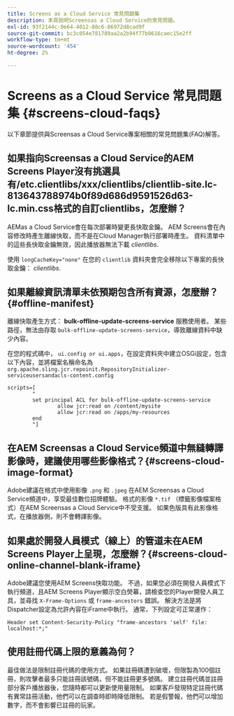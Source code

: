 ```yaml
---
title: Screens as a Cloud Service 常見問題集
description: 本頁說明Screensas a Cloud Service的常見問題。
exl-id: 93f2144c-0e64-4012-88c6-86972d8cad9f
source-git-commit: bc3c054e781789aa2a2b94f77b0616caec15e2ff
workflow-type: tm+mt
source-wordcount: '454'
ht-degree: 2%

---
```


# Screens as a Cloud Service 常見問題集 {#screens-cloud-faqs}

以下章節提供與Screensas a Cloud Service專案相關的常見問題集(FAQ)解答。

## 如果指向Screensas a Cloud Service的AEM Screens Player沒有挑選具有/etc.clientlibs/xxx/clientlibs/clientlib-site.lc-813643788974b0f89d686d9591526d63-lc.min.css格式的自訂clientlibs，怎麼辦？

AEMas a Cloud Service會在每次部署時變更長快取金鑰。 AEM Screens會在內容修改時產生離線快取，而不是在Cloud Manager執行部署時產生。 資料清單中的這些長快取金鑰無效，因此播放器無法下載 *clientlibs*.

使用 `longCacheKey="none"` 在您的 `clientlib` 資料夾會完全移除以下專案的長快取金鑰： *clientlibs*.


## 如果離線資訊清單未依預期包含所有資源，怎麼辦？ {#offline-manifest}

離線快取產生方式： **bulk-offline-update-screens-service** 服務使用者。 某些路徑，無法由存取 `bulk-offline-update-screens-service`，導致離線資料中缺少內容。

在您的程式碼中， `ui.config or ui.apps`，在設定資料夾中建立OSGi設定，包含以下內容，並將檔案名稱命名為 `org.apache.sling.jcr.repoinit.RepositoryInitializer-serviceusersandacls-content.config`

```
scripts=[
        "
        set principal ACL for bulk-offline-update-screens-service
                allow jcr:read on /content/mysite
                allow jcr:read on /apps/my-resources
        end
        "] 
```

## 在AEM Screensas a Cloud Service頻道中無縫轉譯影像時，建議使用哪些影像格式？{#screens-cloud-image-format}

Adobe建議在格式中使用影像 `.png` 和 `.jpeg` 在AEM Screensas a Cloud Service頻道中，享受最佳數位招牌體驗。
格式的影像 `*.tif` （標籤影像檔案格式）在AEM Screensas a Cloud Service中不受支援。 如果色版具有此影像格式，在播放器側，則不會轉譯影像。

## 如果處於開發人員模式（線上）的管道未在AEM Screens Player上呈現，怎麼辦？{#screens-cloud-online-channel-blank-iframe}

Adobe建議您使用AEM Screens快取功能。 不過，如果您必須在開發人員模式下執行頻道，且AEM Screens Player顯示空白熒幕，請檢查您的Player開發人員工具，並尋找 `X-Frame-Options` 或 `frame-ancestors` 錯誤。 解決方法是將Dispatcher設定為允許內容在iFrame中執行。 通常，下列設定可正常運作：

```
Header set Content-Security-Policy "frame-ancestors 'self' file: localhost:*;"
```

## 使用註冊代碼上限的意義為何？

最佳做法是限制註冊代碼的使用方式。 如果註冊碼遭到破壞，但限製為100個註冊，則攻擊者最多只能註冊該號碼，但不能註冊更多號碼。 建立註冊代碼並註冊部分客戶播放器後，您隨時都可以更新使用量限制。 如果客戶發現特定註冊代碼有異常註冊活動，他們可以在調查時即時降低限制。 若是假警報，他們可以增加數字，而不會影響已註冊的玩家。
